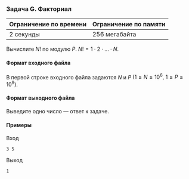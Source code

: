 

### Задача G. Факториал

| Ограничение по времени      | Ограничение по памяти         |
|:----------------------------|:------------------------------|
|2 секунды|256 мегабайта|

Вычислите $N!$ по модулю $P$. $N! = 1 \cdot  2 \cdot  \ldots \cdot  N.$

#### Формат входного файла

В первой строке входного файла задаются $N$ и $P$ $(1 \le N \le 10^6,$ $1 \le P \le 10^9).$


#### Формат выходного файла

Выведите одно число — ответ к задаче.

#### Примеры

Вход
```
3 5
```

Выход
```
1
```
